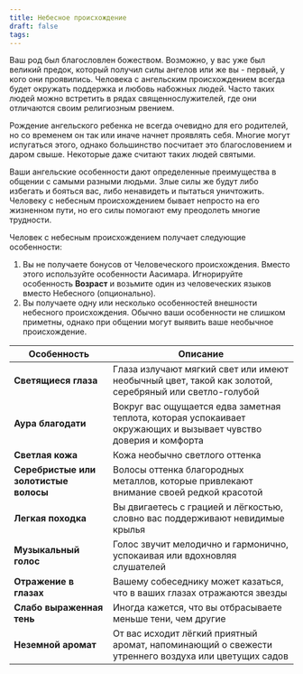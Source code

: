 ```yaml
---
title: Небесное происхождение
draft: false
tags:
---
```

Ваш род был благословлен божеством. Возможно, у вас уже был великий предок, который получил силы ангелов или же вы - первый, у кого они проявились. Человека с ангельским происхождением всегда будет окружать поддержка и любовь набожных людей. Часто таких людей можно встретить в рядах священнослужителей, где они отличаются своим религиозным рвением.

Рождение ангельского ребенка не всегда очевидно для его родителей, но со временем он так или иначе начнет проявлять себя. Многие могут испугаться этого, однако большинство посчитает это благословением и даром свыше. Некоторые даже считают таких людей святыми.

Ваши ангельские особенности дают определенные преимущества в общении с самыми разными людьми. Злые силы же будут либо избегать и бояться вас, либо ненавидеть и пытаться уничтожить. Человеку с небесным происхождением бывает непросто на его жизненном пути, но его силы помогают ему преодолеть многие трудности.

Человек с небесным происхождением получает следующие особенности:
1. Вы не получаете бонусов от Человеческого происхождения. Вместо этого используйте особенности Аасимара. Игнорируйте особенность **Возраст** и возьмите один из человеческих языков вместо Небесного (опционально).
2. Вы получаете одну или несколько особенностей внешности небесного происхождения. Обычно ваши особенности не слишком приметны, однако при общении могут выявить ваше необычное происхождение.

| Особенность                           | Описание                                                                                                         |
| ------------------------------------- | ---------------------------------------------------------------------------------------------------------------- |
| **Светящиеся глаза**                  | Глаза излучают мягкий свет или имеют необычный цвет, такой как золотой, серебряный или светло-голубой            |
| **Аура благодати**                    | Вокруг вас ощущается едва заметная теплота, которая успокаивает окружающих и вызывает чувство доверия и комфорта |
| **Светлая кожа**                      | Кожа необычно светлого оттенка                                                                                   |
| **Серебристые или золотистые волосы** | Волосы оттенка благородных металлов, которые привлекают внимание своей редкой красотой                           |
| **Легкая походка**                    | Вы двигаетесь с грацией и лёгкостью, словно вас поддерживают невидимые крылья                                    |
| **Музыкальный голос**                 | Голос звучит мелодично и гармонично, успокаивая или вдохновляя слушателей                                        |
| **Отражение в глазах**                | Вашему собеседнику может казаться, что в ваших глазах отражаются звезды                                          |
| **Слабо выраженная тень**             | Иногда кажется, что вы отбрасываете меньше тени, чем другие                                                      |
| **Неземной аромат**                   | От вас исходит лёгкий приятный аромат, напоминающий о свежести утреннего воздуха или цветущих садов              |
